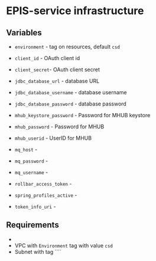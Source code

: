 # EPIS-service infrastructure

## Variables

- `environment` - tag on resources, default `csd`

- `client_id` - OAuth client id

- `client_secret`- OAuth client secret

- `jdbc_database_url` - database URL

- `jdbc_database_username` - database username

- `jdbc_database_password` - database password

- `mhub_keystore_password` - Password for MHUB keystore
  
- `mhub_password` - Password for MHUB
  
- `mhub_userid` - UserID for MHUB
  
- `mq_host` - 
  
- `mq_password` - 
  
- `mq_username` - 
  
- `rollbar_access_token` - 
  
- `spring_profiles_active` - 
  
- `token_info_uri` - 

## Requirements
-
- VPC with `Environment` tag with value `csd`
- Subnet with tag ````
